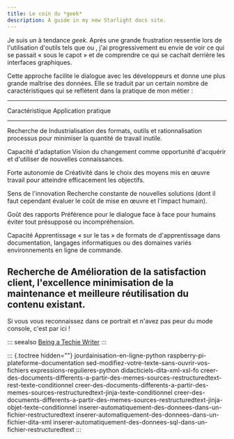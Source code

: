 ```yaml
---
title: Le coin du *geek*
description: A guide in my new Starlight docs site.
---
```


Je suis un à tendance *geek*. Après une grande frustration ressentie
lors de l\'utilisation d\'outils tels que ou , j\'ai progressivement eu
envie de voir ce qui se passait « sous le capot » et de comprendre ce
qui se cachait derrière les interfaces graphiques.

Cette approche facilite le dialogue avec les développeurs et donne une
plus grande maîtrise des données. Elle se traduit par un certain nombre
de caractéristiques qui se reflètent dans la pratique de mon métier :

  -----------------------------------------------------------------------
  Caractéristique        Application pratique
  ---------------------- ------------------------------------------------
  Recherche de           Industrialisation des formats, outils et
  rationnalisation       processus pour minimiser la quantité de travail
                         inutile.

  Capacité d\'adaptation Vision du changement comme opportunité
                         d\'acquérir et d\'utiliser de nouvelles
                         connaissances.

  Forte autonomie de     Créativité dans le choix des moyens mis en œuvre
  travail                pour atteindre efficacement les objectifs.

  Sens de l\'innovation  Recherche constante de nouvelles solutions (dont
                         il faut cependant évaluer le coût de mise en
                         œuvre et l\'impact humain).

  Goût des rapports      Préférence pour le dialogue face à face pour
  humains                éviter tout présupposé ou incompréhension.

  Capacité               Apprentissage « sur le tas » de formats de
  d\'apprentissage dans  documentation, langages informatiques ou
  des domaines variés    environnements en ligne de commande.

  Recherche de           Amélioration de la satisfaction client,
  l\'excellence          minimisation de la maintenance et meilleure
                         réutilisation du contenu existant.
  -----------------------------------------------------------------------

Si vous vous reconnaissez dans ce portrait et n\'avez pas peur du mode
console, c\'est par ici !

::: seealso
[Being a Techie Writer]()
:::

::: {.toctree hidden=""}
jourdainisation-en-ligne-python raspberry-pi-plateforme-documentation
sed-modifiez-votre-texte-sans-ouvrir-vos-fichiers
expressions-regulieres-python didacticiels-dita-xml-xsl-fo
creer-des-documents-differents-a-partir-des-memes-sources-restructuredtext-rest-texte-conditionnel
creer-des-documents-differents-a-partir-des-memes-sources-restructuredtext-jinja-texte-conditionnel
creer-des-documents-differents-a-partir-des-memes-sources-restructuredtext-jinja-objet-texte-conditionnel
inserer-automatiquement-des-donnees-dans-un-fichier-restructuredtext
inserer-automatiquement-des-donnees-dans-un-fichier-dita-xml
inserer-automatiquement-des-donnees-sql-dans-un-fichier-restructuredtext
:::
